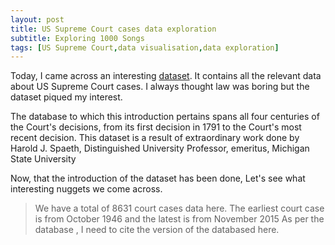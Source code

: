 ```yaml
---
layout: post
title: US Supreme Court cases data exploration
subtitle: Exploring 1000 Songs
tags: [US Supreme Court,data visualisation,data exploration]
---
```


Today, I came across an interesting [dataset](https://think.cs.vt.edu/corgis/datasets/csv/supreme_court/supreme_court.csv). 
It contains all the relevant data about US Supreme Court cases. I always thought law was boring but the dataset piqued my interest.

The database to which this introduction pertains spans all four centuries of the Court's decisions,
from its first decision in 1791 to the Court's most recent decision. This dataset is a result of extraordinary work done by Harold J. Spaeth, Distinguished University Professor, emeritus, Michigan State University

Now, that the introduction of the dataset has been done, Let's see what interesting nuggets we come across.

> We have a total of 8631 court cases data here. The earliest court case is from October 1946 and the latest is from November 2015
As per the database , I need to cite the version of the databased here.



